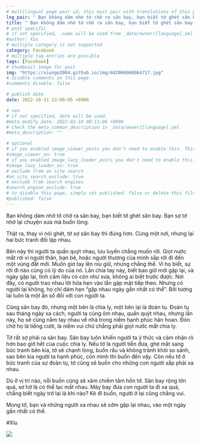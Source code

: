 ```yaml
---
# multilingual page pair id, this must pair with translations of this page. (This name must be unique)
lng_pair: " Bạn không dám nhờ tớ chở ra sân bay, bạn biết tớ ghét sân bay "
title: " Bạn không dám nhờ tớ chở ra sân bay, bạn biết tớ ghét sân bay "
# post specific
# if not specified, .name will be used from _data/owner/[language].yml
#author: Xíu
# multiple category is not supported
category: Facebook
# multiple tag entries are possible
tags: [Facebook]
# thumbnail image for post
img: "https://xiungo2004.github.io/img/442066068064717.jpg"
# disable comments on this page
#comments_disable: false

# publish date
date: 2022-10-31 13:00:05 +0900

# seo
# if not specified, date will be used.
#meta_modify_date: 2022-02-10 08:11:06 +0900
# check the meta_common_description in _data/owner/[language].yml
#meta_description: ""

# optional
# if you enabled image_viewer_posts you don't need to enable this. This is only if image_viewer_posts = false
#image_viewer_on: true
# if you enabled image_lazy_loader_posts you don't need to enable this. This is only if image_lazy_loader_posts = false
#image_lazy_loader_on: true
# exclude from on site search
#on_site_search_exclude: true
# exclude from search engines
#search_engine_exclude: true
# to disable this page, simply set published: false or delete this file
#published: false
---
```


<!-- outline-start -->

Bạn không dám nhờ tớ chở ra sân bay, bạn biết tớ ghét sân bay. Bạn sợ tớ nhớ lại chuyện xưa mà buồn lòng.

Thật ra, thay vì nói ghét, tớ sợ sân bay thì đúng hơn. Cùng một nơi, nhưng lại hai bức tranh đối lập nhau.

Bên này thì người ta quấn quýt nhau, lưu luyến chẳng muốn rời. Giọt nước mắt rơi vì người thân, bạn bè, hoặc người thương của mình sắp rời đi đến một vùng đất mới. Muốn giơ tay lên níu giữ, nhưng chẳng thể. Vì họ biết, sự rời đi nào cũng có lý do của nó. Lần chia tay này, biết bao giờ mới gặp lại, và ngày gặp lại, tình cảm liệu có còn như xưa, không ai biết trước được. Nơi đây, có người trao nhau lời hứa hẹn vào lần gặp mặt tiếp theo. Nhưng có người lại không, họ chỉ dám hẹn “gặp nhau ngày gần nhất có thể”. Bởi tương lai luôn là một ẩn số đối với con người ta.

Cũng sân bay đó, nhưng một bên là chia ly, một bên lại là đoàn tụ. Đoàn tụ sau tháng ngày xa cách, người ta cũng ôm nhau, quấn quýt nhau, nhưng lần này, họ sẽ cùng nắm tay nhau về nhà trong niềm hạnh phúc hân hoan. Đón chờ họ là tiếng cười, là niềm vui chứ chẳng phải giọt nước mắt chia ly.

Tớ rất sợ phải ra sân bay. Sân bay luôn khiến người ta ý thức và cảm nhận rõ hơn bao giờ hết của cuộc chia ly. Nếu tớ là người tiễn đưa, ghé mắt sang bức tranh bên kia, tớ sẽ chạnh lòng, buồn rầu và không tránh khỏi so sánh, sao bên kia người ta hạnh phúc, còn mình thì buồn đến vậy. Còn nếu tớ ở bức tranh của sự đoàn tụ, tớ cũng sẽ buồn cho những con người sắp phải xa nhau.

Dù ở vị trí nào, nỗi buồn cũng sẽ xâm chiếm tâm hồn tớ. Sân bay rộng lớn quá, sơ hở là có thể lạc mất nhau. Máy bay đưa con người ta đi xa quá, chẳng biết ngày trở lại là khi nào? Kẻ đi buồn, người ở lại cũng chẳng vui.

Mong tớ, bạn và những người xa nhau sẽ sớm gặp lại nhau, vào một ngày gần nhất có thể.

#Xíu

<!-- outline-end -->

<img src= "https://xiungo2004.github.io/img/442066068064717.jpg">